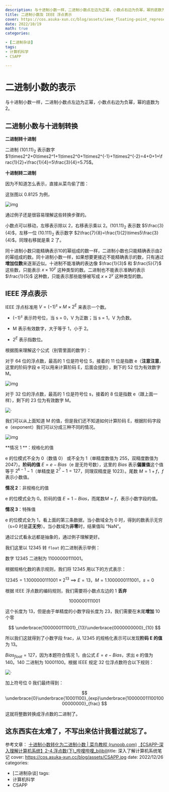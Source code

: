 ```yaml
---
description: 与十进制小数一样，二进制小数点左边为正幂，小数点右边为负幂，幂的底数为 2。 二进制转十进制
title: 二进制小数及 IEEE 浮点表示
cover: https://cos.asuka-xun.cc/blog/assets/ieee_floating-point_representation.jpg
date: 2022/10/19
math: true
categories:

- [二进制杂谈]
tags:
- 计算机科学
- CSAPP

---
```


# 二进制小数的表示

与十进制小数一样，二进制小数点左边为正幂，小数点右边为负幂，幂的底数为 2。

## 二进制小数与十进制转换

**二进制转十进制**

二进制 $(101.11)_2$ 表示数字 $1\times2^2+0\times2^1+1\times2^0+1\times2^{-1}+1\times2^{-2}=4+0+1+\frac{1}{2}+\frac{1}{4}=5\frac{3}{4}=5.75$。

**十进制转二进制**

因为不知道怎么表示，直接从菜鸟偷了图：

这张图以 $0.8125$ 为例，

![img](https://www.runoob.com/wp-content/uploads/2018/11/210-3.png)

通过例子还是很容易理解这些转换步骤的。

小数点可以移动，左移表示除以 2，右移表示乘以 2。$(101.11)_2$ 表示数 $5\frac{3}{4}$，左移一位 $(10.111)_2$ 表示数字  $2\frac{7}{8}=\frac{1}{2}\times5\frac{3}{4}$。同理右移就是乘 2 了。

同十进制小数只能精确表示10的幂组成的数一样，二进制小数也只能精确表示由2的幂组成的数。同十进制小数一样，如果想要更接近不能精确表示的数，只有通过**增加位数**来逐渐近似。十进制不能准确的表达像 $\frac{1}{3}$ 和 $\frac{5}{7}$ 这些数，只能表示 $x \times{10}^y$ 这种类型的数。二进制也不能表示准确的表示 $\frac{1}{5}$ 这种数，只能表示那些能够被写成 $x \times2^y$ 这种类型的数。

## IEEE 浮点表示

IEEE 浮点标准用 $V=(-1)^s\times M \times2^E$ 来表示一个数。

- $(-1) ^ s$ 表示符号位，当 s = 0，V 为正数；当 s = 1，V 为负数。

- M 表示有效数字，大于等于 1，小于 2。

- $2^E$ 表示指数位。

根据图来理解这个公式（别管里面的数字）：

对于 64 位的浮点数，最高的 1 位是符号位 S，接着的 11 位是指数 e（**注意注意**，这里的阶码字段 e 可以用来计算阶码 E，后面会提到），剩下的 52 位为有效数字 M。

![img](https://images-1310117338.cos.ap-nanjing.myqcloud.com/blog/bg2010060602.png)

对于 32 位的浮点数，最高的 1 位是符号位 s，接着的 8 位是指数 e（跟上面一样），剩下的 23 位为有效数字 M。

![·](https://images-1310117338.cos.ap-nanjing.myqcloud.com/blog/bg2010060601.png)

我们可以从上面知道 M 的值，但是我们还不知道如何计算阶码 E，根据阶码字段 e（exponent）我们可以分成三种不同的情况。

![img](https://cos.asuka-xun.cc//blog/20221019212126.png)

**情况 1 **：规格化的值

e 的位模式不全为 0（数值 0） 或不全为 1（单精度数值为 255，双精度数值为 2047）。**阶码的值** $E=e-Bias$（e 是无符号数），这里的 $Bias$ 表示**偏置值**这个值等于 $2^{k-1}-1$（单精度是 $2^{7}-1=127$，同理双精度是 1023）。尾数 $M=1+f$，$f$ 表示小数值。

**情况 2**：非规格化的值

e 的位模式全为 0。阶码的值 $E=1-Bias$，而尾数$M=f$，表示小数字段的值。

**情况 3**：特殊值

e 的位模式全为 1，看上面的第三条数据，当小数域全为 0 时，得到的数表示无穷（s=0 时是**正无穷**）。当小数域为**非零**时，结果值叫 “NaN”。

通过公式看永远都是抽象的，通过例子理解更好。

我们这里以 $12345$ 转 `float` 的二进制表示举例：

数字 $12345$ 二进制为 $11000000111001$。

根据规格化数的表示规则，我们将 12345 用以下的方式表示：

$12345 = 1.1000000111001\times2^{13}$ ==> $E=13，M=1.1000000111001，s=0$

根据 IEEE 浮点数的编码规则，我们需要将小数点左边的 1 **丢弃**

$$
1000000111001
$$

这个长度为 13，但是由于单精度的小数字段长度为 23，我们需要在末尾**增加** 10 个零

$$
\underbrace{1000000111001}_{13}\underbrace{0000000000}_{10}
$$

所以我们这就得到了小数字段 frac，从 12345 的规格化表示可以发现**阶码 E 的值**为 13。

$Bias_{float}=127$，因为本题符合情况 1，由公式 $E=e-Bias$，求出 e 的值为 $140$。$140$ 二进制为 $10001100$。根据 IEEE 规定 32 位浮点数符合以下规则：

![·](https://images-1310117338.cos.ap-nanjing.myqcloud.com/blog/bg2010060601.png)

加上符号位 0 我们最终得到：

$$
\underbrace{0}\underbrace{10001100}_{exp}\underbrace{10000001110010000000000}_{frac}
$$



这就将整数转换成浮点数的二进制了。

这东西实在太难了，不写出来估计我看过就忘了。
---

参考文章：
[十进制小数转化为二进制小数 | 菜鸟教程 (runoob.com)](https://www.runoob.com/w3cnote/decimal-decimals-are-converted-to-binary-fractions.html)
[【CSAPP-深入理解计算机系统】2-4.浮点数(下)_哔哩哔哩_bilibili](https://www.bilibili.com/video/BV1zK4y1j7Cn/?vd_source=b3e689189f76e8e365d80b621ff607a3)title: 深入了解计算机系统笔记 
cover: https://cos.asuka-xun.cc/blog/assets/CSAPP.jpg
date: 2022/12/26
categories:

- [二进制杂谈]
  tags:
- 计算机科学
- CSAPP